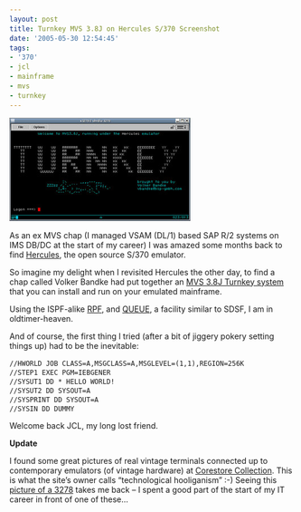 ```yaml
---
layout: post
title: Turnkey MVS 3.8J on Hercules S/370 Screenshot
date: '2005-05-30 12:54:45'
tags:
- '370'
- jcl
- mainframe
- mvs
- turnkey
---
```



![Screenshot of Turnkey](/content/images/2005/05/16264534_127c972adf_n.jpg)

As an ex MVS chap (I managed VSAM (DL/1) based SAP R/2 systems on IMS DB/DC at the start of my career) I was amazed some months back to find [Hercules](http://www.hercules-390.org/), the open source S/370 emulator.

So imagine my delight when I revisited Hercules the other day, to find a chap called Volker Bandke had put together an [MVS 3.8J Turnkey system](http://www.bsp-gmbh.com/turnkey) that you can install and run on your emulated mainframe.

Using the ISPF-alike [RPF](http://www.bsp-gmbh.com/hercules/herc_rpf.html), and [QUEUE](http://www.prycroft6.com.au/vs2sw/index.html), a facility similar to SDSF, I am in oldtimer-heaven.

And of course, the first thing I tried (after a bit of jiggery pokery setting things up) had to be the inevitable:
```
//HWORLD JOB CLASS=A,MSGCLASS=A,MSGLEVEL=(1,1),REGION=256K
//STEP1 EXEC PGM=IEBGENER
//SYSUT1 DD * HELLO WORLD!
//SYSUT2 DD SYSOUT=A
//SYSPRINT DD SYSOUT=A
//SYSIN DD DUMMY
```

Welcome back JCL, my long lost friend.

**Update**

I found some great pictures of real vintage terminals connected up to contemporary emulators (of vintage hardware) at [Corestore Collection](http://www.corestore.org/emuterm.htm). This is what the site’s owner calls “technological hooliganism” :-) Seeing this [picture of a 3278](http://www.corestore.org/3278-3.jpg) takes me back – I spent a good part of the start of my IT career in front of one of these…


